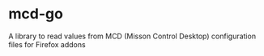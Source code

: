 # mcd-go
A library to read values from MCD (Misson Control Desktop) configuration files for Firefox addons
